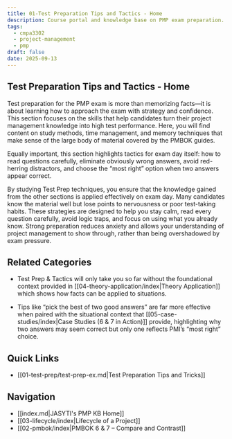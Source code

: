 ```yaml
---
title: 01-Test Preparation Tips and Tactics - Home
description: Course portal and knowledge base on PMP exam preparation.
tags:
  - cmpa3302
  - project-management
  - pmp
draft: false
date: 2025-09-13
---
```

## Test Preparation Tips and Tactics - Home

Test preparation for the PMP exam is more than memorizing facts—it is about learning how to approach the exam with strategy and confidence. This section focuses on the skills that help candidates turn their project management knowledge into high test performance. Here, you will find content on study methods, time management, and memory techniques that make sense of the large body of material covered by the PMBOK guides.  

Equally important, this section highlights tactics for exam day itself: how to read questions carefully, eliminate obviously wrong answers, avoid red-herring distractors, and choose the “most right” option when two answers appear correct.  

By studying Test Prep techniques, you ensure that the knowledge gained from the other sections is applied effectively on exam day. Many candidates know the material well but lose points to nervousness or poor test-taking habits. These strategies are designed to help you stay calm, read every question carefully, avoid logic traps, and focus on using what you already know. Strong preparation reduces anxiety and allows your understanding of project management to show through, rather than being overshadowed by exam pressure.  

## Related Categories
- Test Prep & Tactics will only take you so far without the foundational context provided in [[04-theory-application/index|Theory Application]] which shows how facts can be applied to situations.

- Tips like “pick the best of two good answers” are far more effective when paired with the situational context that [[05-case-studies/index|Case Studies (6 & 7 in Action)]] provide, highlighting why two answers may seem correct but only one reflects PMI’s “most right” choice.  
## Quick Links
- [[01-test-prep/test-prep-ex.md|Test Preparation Tips and Tricks]]
## Navigation
- [[index.md|JASYTI's PMP KB Home]]
- [[03-lifecycle/index|Lifecycle of a Project]]
- [[02-pmbok/index|PMBOK 6 & 7 – Compare and Contrast]]
